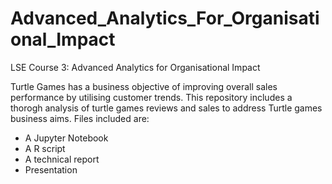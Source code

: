 # Advanced_Analytics_For_Organisational_Impact 
LSE Course 3: Advanced Analytics for Organisational Impact 

Turtle Games has a business objective of improving overall sales performance by utilising customer trends.
This repository includes a thorogh analysis of turtle games reviews and sales to address Turtle games business aims.
Files included are:
 - A Jupyter Notebook
 - A R script
 - A technical report
 - Presentation
